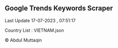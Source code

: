 

## Google Trends Keywords Scraper 
 
Last Update 17-07-2023 , 07:51:17

Country List :
VIETNAM.json



© Abdul Muttaqin 
